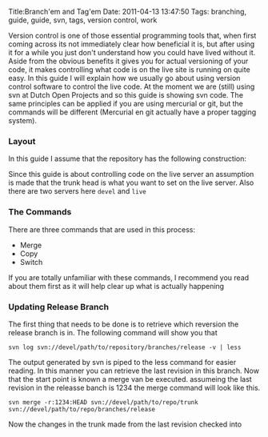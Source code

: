 Title:Branch'em and Tag'em
Date: 2011-04-13 13:47:50
Tags: branching, guide, guide, svn, tags, version control, work

Version control is one of those essential programming tools that, when first
coming across its not immediately clear how beneficial it is, but after using
it for a while you just don't understand how you could have lived without it.
Aside from the obvious benefits it gives you for actual versioning of your
code, it makes controlling what code is on the live site is running on quite
easy. In this guide I will explain how we usually go about using version
control software to control the live code. At the moment we are (still) using
svn at Dutch Open Projects and so this guide is showing svn code. The same
principles can be applied if you are using mercurial or git, but the commands
will be different (Mercurial en git actually have a proper tagging system).

### Layout

In this guide I assume that the repository has the following construction:

Since this guide is about controlling code on the live server an assumption is
made that the trunk head is what you want to set on the live server. Also
there are two servers here `devel` and `live`

### The Commands

There are three commands that are used in this process:

  * Merge
  * Copy
  * Switch

If you are totally unfamiliar with these commands, I recommend you read about
them first as it will help clear up what is actually happening

### Updating Release Branch

The first thing that needs to be done is to retrieve which reversion the
release branch is in. The following command will show you that

`svn log svn://devel/path/to/repository/branches/release -v | less`

The output generated by svn is piped to the less command for easier reading.
In this manner you can retrieve the last revision in this branch. Now that the
start point is known a merge van be executed. assumeing the last revision in
the releasse banch is 1234 the merge command will look like this.

`svn merge -r:1234:HEAD svn://devel/path/to/repo/trunk
svn://devel/path/to/repo/branches/release`

Now the changes in the trunk made from the last revision checked into

